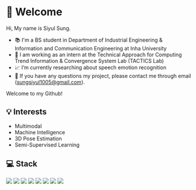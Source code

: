 # 👋 Welcome
Hi, My name is Siyul Sung.
- 📚  I'm a BS student in Department of Industrial Engineering & Information and Communication Engineering at Inha University
- 💼 I am working as an intern at the Technical Approach for Computing Trend Information & Convergence System Lab (TACTICS Lab)
- 📈 I’m currently researching about speech emotion recognition
- 📧 If you have any questions my project, please contact me through email (sungsiyul1005@gmail.com).

Welcome to my Github!

## 💡 Interests
- Multimodal
- Machine Intelligence
- 3D Pose Estimation
- Semi-Supervised Learning

## 💻 Stack
<img src="https://img.shields.io/badge/Linux-4700A5?style=flat-square&logo=linux&logoColor=white"/> <img src="https://img.shields.io/badge/Python-3776AB?style=flat-square&logo=python&logoColor=white"/> <img src="https://img.shields.io/badge/C++-00599C?style=flat-square&logo=cplusplus&logoColor=white"/>
<img src="https://img.shields.io/badge/Tensorflow-FF6F00?style=flat-square&logo=tensorflow&logoColor=white"/> <img src="https://img.shields.io/badge/Pytorch-EE4C2C?style=flat-square&logo=pytorch&logoColor=white"/> <img src="https://img.shields.io/badge/Azure-0078D4?style=flat-square&logo=microsoftazure&logoColor=white"/> <img src="https://img.shields.io/badge/Flask-000000?style=flat-square&logo=flask&logoColor=white"/> <img src="https://img.shields.io/badge/Fastapi-009688?style=flat-square&logo=fastapi&logoColor=white"/> 

